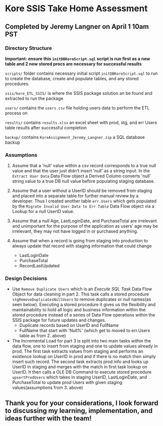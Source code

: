 # Kore SSIS Take Home Assessment 
## Completed by Jeremy Langner on April 1 10am PST
### Directory Structure
**Important: ensure this `initDBKoreScript.sql` script is run first as a new table and 2 new stored procs are necessary for successful results**

`scripts/` folder contains necessary initial script `initDBKoreScript.sql` to run to create the database, create and populate tables, and any stored procedures.


`ssis/kore_ETL_SSIS/` is where the SSIS package solution an be found and extracted to run the package

`users/` contains the `users.csv` file holding users data to perform the ETL process on

`results/` contains `results.xlsx` an excel sheet with prod, stg, and err Users table results after successful completion

`backup/` contains `KoreAssignment_Jeremy_Langner.zip` a SQL database backup

### Assumptions
1. Assume that a 'null' value within a csv record corresponds to a true null value and that the user just didn't insert 'null' as a string input.
In the `Extract User Data` Data Flow object a Derived Column converts 'null' string value to a true DB null value before populating staging database.

2. Assume that a user without a UserID should be removed from staging and placed into a separate table for further manual review by a developer. Thus I created another table `err.Users` which gets populated by the `Migrate Invalid User Data to Err Table` Data Flow object via a Lookup for a null UserID value.

3. Assume that a null Age, LastLoginDate, and PurchaseTotal are irrelevant and unimportant for the purpose of the application as users' age may be irrelevant, they may not have logged in or purchased anything.

4. Assume that when a record is going from staging into production to always update that record with staging information that could change
    - LastLoginDate
    - PurchaseTotal
    - RecordLastUpdated

### Design Decisions
- Use `Remove Duplicate Users` which is an *Execute SQL Task* Data Flow Object for data cleaning in part 2. This task calls a stored procedure `stgRemoveDuplicatesNullUsers` to remove duplicates or null names(as seen below). Executing a stored procedure it gives us the flexibility and maintainability to hold all logic and business information within the stored procedure instead of a series of Data Flow operations within the SSIS package for future updates and changes.
    - Duplicate records based on UserID and FullName
    - FullName that start with 'Null%' (which get to moved to err.Users table as from 2. above)    
- The Incremental Load for part 3 is split into two main tasks within the data flow, one to insert from staging and one to update values already in prod. The first task extracts values from staging and performs an existence lookup on UserID in prod and if there is no match then simply insert such record. The second task extracts prod info and looks up UserID in staging and merges with the match in first task lookup on UserID. It then calls a OLE DB Command to execute stored procedure `upsertProdUsers` which takes in staging UserID, LastLoginDate, and PurchaseTotal to update prod Users with given staging values(assumptions from 3. above)

## Thank you for your considerations, I look forward to discussing my learning, implementation, and ideas further with the team!
